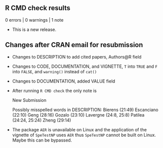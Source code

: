 ## R CMD check results

0 errors | 0 warnings | 1 note

* This is a new release.

## Changes after CRAN email for resubmission

* Changes to DESCRIPTION to add cited papers, Authors@R field

* Changes to CODE, DOCUMENTATION, and VIGNETTE, `T` into `TRUE` and `F` into `FALSE`, and `warning()` instead of `cat()`

* Changes to DOCUMENTATION, added VALUE field

* After running `R CMD check` the only note is

  New Submission
  
  Possibly misspelled words in DESCRIPTION:
     Bierens (21:49)
     Escanciano (22:10)
     Geng (28:16)
     Gozalo (23:10)
     Lavergne (24:8, 25:8)
     Patilea (24:24, 25:24)
     Zheng (29:14)
  
* The package `AER` is unavailable on Linux and the application of the vignette of `SpeTestNP` uses `AER` thus `SpeTestNP` cannot be built on Linux. Maybe this can be bypassed.

